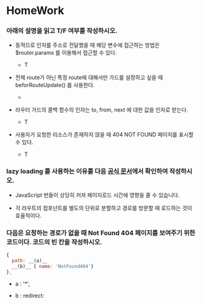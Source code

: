 # HomeWork

### 아래의 설명을 읽고 T/F 여부를 작성하시오.



- 동적으로 인자를 주소로 전달했을 때 해당 변수에 접근하는 방법은 $router.params 를 이용해서 접근할 수 있다.

  - T

- 전체 route가 아닌 특정 route에 대해서만 가드를 설정하고 싶을 때 beforRouteUpdate() 를 사용한다.

  - 

- 라우터 가드의 콜백 함수의 인자는 to, from, next 에 대한 값을 인자로 받는다.

  - T

- 사용자가 요청한 리소스가 존재하지 않을 때 404 NOT FOUND 페이지를 표시할 수 있다.

  - T


### lazy loading 를 사용하는 이유를 다음 [공식 문서](https://v3.router.vuejs.org/kr/guide/advanced/lazy-loading)에서 확인하여 작성하시오.


- JavaScript 번들이 상당히 커져 페이지로드 시간에 영향을 줄 수 있습니다.

- 각 라우트의 컴포넌트를 별도의 단위로 분할하고 경로를 방문할 때 로드하는 것이 효율적이다.



### 다음은 요청하는 경로가 없을 때 Not Found 404 페이지를 보여주기 위한 코드이다. 코드의 빈 칸을 작성하시오.


```javascript
{
  path: __(a)__
  __(b)__ { name: 'NotFound404'}
},
```

- a : '*',

- b : redirect:
